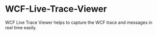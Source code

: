 ﻿# WCF-Live-Trace-Viewer

WCF Live Trace Viewer helps to capture the WCF trace and  messages in real time easily.
